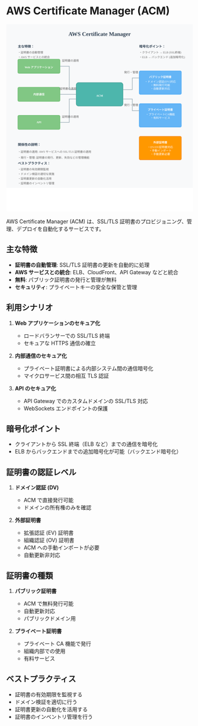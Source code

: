 # AWS Certificate Manager (ACM)

![AWS Certificate Manager (ACM)](/image/security-identity&compliance/encryption/acm-overview.svg)

AWS Certificate Manager (ACM) は、SSL/TLS 証明書のプロビジョニング、管理、デプロイを自動化するサービスです。

## 主な特徴

- **証明書の自動管理**: SSL/TLS 証明書の更新を自動的に処理
- **AWS サービスとの統合**: ELB、CloudFront、API Gateway などと統合
- **無料**: パブリック証明書の発行と管理が無料
- **セキュリティ**: プライベートキーの安全な保管と管理

## 利用シナリオ

1. **Web アプリケーションのセキュア化**

   - ロードバランサーでの SSL/TLS 終端
   - セキュアな HTTPS 通信の確立

2. **内部通信のセキュア化**

   - プライベート証明書による内部システム間の通信暗号化
   - マイクロサービス間の相互 TLS 認証

3. **API のセキュア化**
   - API Gateway でのカスタムドメインの SSL/TLS 対応
   - WebSockets エンドポイントの保護

## 暗号化ポイント

- クライアントから SSL 終端（ELB など）までの通信を暗号化
- ELB からバックエンドまでの追加暗号化が可能（バックエンド暗号化）

## 証明書の認証レベル

1. **ドメイン認証 (DV)**

   - ACM で直接発行可能
   - ドメインの所有権のみを確認

2. **外部証明書**
   - 拡張認証 (EV) 証明書
   - 組織認証 (OV) 証明書
   - ACM への手動インポートが必要
   - 自動更新非対応

## 証明書の種類

1. **パブリック証明書**

   - ACM で無料発行可能
   - 自動更新対応
   - パブリックドメイン用

2. **プライベート証明書**
   - プライベート CA 機能で発行
   - 組織内部での使用
   - 有料サービス

## ベストプラクティス

- 証明書の有効期限を監視する
- ドメイン検証を適切に行う
- 証明書更新の自動化を活用する
- 証明書のインベントリ管理を行う

